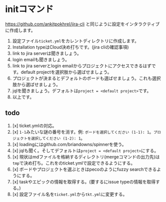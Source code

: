 # initコマンド

https://github.com/ankitpokhrel/jira-cli と同じように設定をインタラクティブに作成します。

1. 設定ファイル`ticket.yml`をカレントディレクトリに作成します。
2. Installation typeはCloud決め打ちです。(jira cliの確認事項)
3. link to jira serverは聞きましょう。
4. login emailも聞きましょう。
5. link to jira serverとlogin emailからプロジェクトにアクセスできるはずです。default projectを選択肢から選ばせましょう。
6. プロジェクトが決まるとデフォルトのボードも選ばせましょう。これも選択肢から選ばせましょう。
5. jqlを聞きましょう。デフォルトは`project = <default project>`です。
7. 以上です。

## todo

1. [x] ticket.ymlの対応。
2. [x] `1-1`みたいな謎の番号を消す。例: `ボードを選択してください (1-1): 1`。`プロジェクトを選択してください (1-2): 1`。
3. [x] loadingにはgithub.com/briandowns/spinnerを使う。
4. [x] jqlも聞く。そしてデフォルトは`project = <default project>`にする。
5. [x] 現状はmdファイルを格納するディレクトリ(mergeコマンドの出力先)は`tmp`で決め打ち。これをのticket.ymlで設定できるようにする。
6. [x] ボードやプロジェクトを選ぶときはpecoのようにfuzzy searchできるようにする。
7. [x] taskやエピックの情報を取得する。(要するにissue typeの情報を取得する。)
8. [x] 設定ファイル名を`ticket.yml`から`tkt.yml`に変更する。

